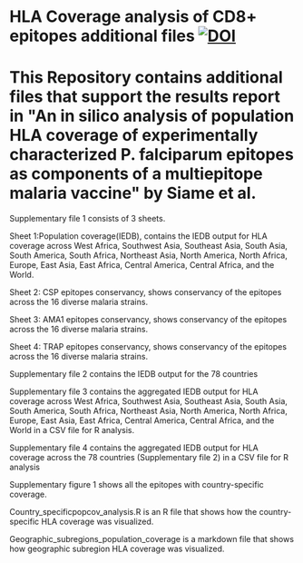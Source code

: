 # HLA Coverage analysis of CD8+ epitopes additional files [![DOI](https://zenodo.org/badge/1064722485.svg)](https://doi.org/10.5281/zenodo.17210551)
# This Repository contains additional files that support the results report in "An in silico analysis of population HLA coverage of experimentally characterized P. falciparum epitopes as components of a multiepitope malaria vaccine" by Siame et al. 

 Supplementary file 1 consists of 3 sheets. 
  
  
  Sheet 1:Population coverage(IEDB), contains the IEDB output for HLA coverage across West Africa, Southwest Asia, Southeast Asia, South Asia, South America, South Africa, Northeast Asia, North America, North Africa, Europe, East Asia, East Africa, Central America, Central Africa, and the World. 
 
  
  Sheet 2: CSP epitopes conservancy, shows conservancy of the epitopes across the 16 diverse malaria strains.
  
  
  Sheet 3: AMA1 epitopes conservancy, shows conservancy of the epitopes across the 16 diverse malaria strains.
 
  
  Sheet 4: TRAP epitopes conservancy, shows conservancy of the epitopes across the 16 diverse malaria strains.
  
  Supplementary file 2 contains the IEDB output for the 78 countries

Supplementary file 3 contains the aggregated IEDB output for HLA coverage across West Africa, Southwest Asia, Southeast Asia, South Asia, South America, South Africa, Northeast Asia, North America, North Africa, Europe, East Asia, East Africa, Central America, Central Africa, and the World in a CSV file for R analysis. 

Supplementary file 4 contains the aggregated IEDB output for HLA coverage across the 78 countries (Supplementary file 2) in a CSV file for R analysis

Supplementary figure 1 shows all the epitopes with country-specific coverage. 

Country_specificpopcov_analysis.R is an R file that shows how the country-specific HLA coverage was visualized.

Geographic_subregions_population_coverage is a markdown file that shows how geographic subregion HLA coverage was visualized.
